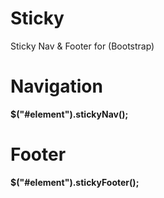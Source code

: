 # Sticky
Sticky Nav &amp; Footer for (Bootstrap)

# Navigation
<b> $("#element").stickyNav(); </b>

# Footer
<b> $("#element").stickyFooter(); </b>
